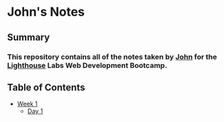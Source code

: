 # John's Notes
## Summary

### This repository contains all of the notes taken by [John](https://github.com/johnnyb88) for the [Lighthouse](https://www.lighthouselabs.ca/) Labs Web Development Bootcamp.

## Table of Contents
* [Week 1](/Week_1)
  * [Day 1](/Week_1/Day_1)